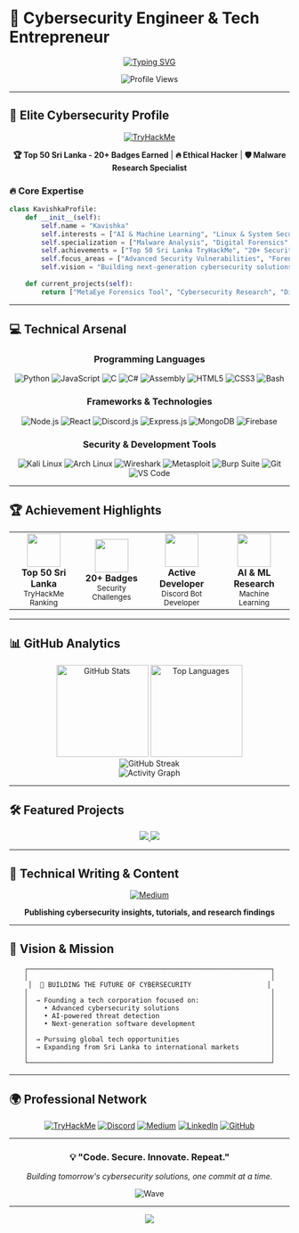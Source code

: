 # 🚀 Cybersecurity Engineer & Tech Entrepreneur

<div align="center">
  
  [![Typing SVG](https://readme-typing-svg.demolab.com?font=Fira+Code&size=28&duration=3000&pause=1000&color=00FF41&center=true&vCenter=true&width=600&lines=Web+Developer;Ethical+Hacker+%26+Malware+Researcher;Discord+Bot+Developer;Top+50+Sri+Lanka+TryHackMe;Building+Tomorrow's+Tech)](https://git.io/typing-svg)
  
  <img src="https://komarev.com/ghpvc/?username=splo1t&color=00ff41&style=flat-square&label=Profile+Views" alt="Profile Views"/>
  
</div>

---

## 🎯 **Elite Cybersecurity Profile**

<div align="center">
  
  [![TryHackMe](https://tryhackme-badges.s3.amazonaws.com/GameSploit..png)](https://tryhackme.com/p/GameSploit.)
  
  **🏆 Top 50 Sri Lanka - 20+ Badges Earned** | **🔥 Ethical Hacker** | **🛡️ Malware Research Specialist**
  
</div>

### 🔥 **Core Expertise**

```python
class KavishkaProfile:
    def __init__(self):
        self.name = "Kavishka"
        self.interests = ["AI & Machine Learning", "Linux & System Security", "Cybersecurity", "Ethical Hacking"]
        self.specialization = ["Malware Analysis", "Digital Forensics", "Exploit Development"]
        self.achievements = ["Top 50 Sri Lanka TryHackMe", "20+ Security Badges", "Head2Developer Discord Patch"]
        self.focus_areas = ["Advanced Security Vulnerabilities", "Forensic Tools", "Bot Development"]
        self.vision = "Building next-generation cybersecurity solutions"
    
    def current_projects(self):
        return ["MetaEye Forensics Tool", "Cybersecurity Research", "Discord Production Bot"]
```

---

## 💻 **Technical Arsenal**

<div align="center">

### **Programming Languages**
![Python](https://img.shields.io/badge/Python-3776AB?style=for-the-badge&logo=python&logoColor=white)
![JavaScript](https://img.shields.io/badge/JavaScript-F7DF1E?style=for-the-badge&logo=javascript&logoColor=black)
![C](https://img.shields.io/badge/C-00599C?style=for-the-badge&logo=c&logoColor=white)
![C#](https://img.shields.io/badge/C%23-239120?style=for-the-badge&logo=csharp&logoColor=white)
![Assembly](https://img.shields.io/badge/Assembly-525252?style=for-the-badge&logo=assemblyscript&logoColor=white)
![HTML5](https://img.shields.io/badge/HTML5-E34F26?style=for-the-badge&logo=html5&logoColor=white)
![CSS3](https://img.shields.io/badge/CSS3-1572B6?style=for-the-badge&logo=css3&logoColor=white)
![Bash](https://img.shields.io/badge/Bash-4EAA25?style=for-the-badge&logo=gnubash&logoColor=white)

### **Frameworks & Technologies**
![Node.js](https://img.shields.io/badge/Node.js-339933?style=for-the-badge&logo=nodedotjs&logoColor=white)
![React](https://img.shields.io/badge/React-20232A?style=for-the-badge&logo=react&logoColor=61DAFB)
![Discord.js](https://img.shields.io/badge/Discord.js-5865F2?style=for-the-badge&logo=discord&logoColor=white)
![Express.js](https://img.shields.io/badge/Express.js-000000?style=for-the-badge&logo=express&logoColor=white)
![MongoDB](https://img.shields.io/badge/MongoDB-47A248?style=for-the-badge&logo=mongodb&logoColor=white)
![Firebase](https://img.shields.io/badge/Firebase-FFCA28?style=for-the-badge&logo=firebase&logoColor=black)

### **Security & Development Tools**
![Kali Linux](https://img.shields.io/badge/Kali_Linux-557C94?style=for-the-badge&logo=kalilinux&logoColor=white)
![Arch Linux](https://img.shields.io/badge/Arch_Linux-1793D1?style=for-the-badge&logo=archlinux&logoColor=white)
![Wireshark](https://img.shields.io/badge/Wireshark-1679A7?style=for-the-badge&logo=wireshark&logoColor=white)
![Metasploit](https://img.shields.io/badge/Metasploit-2596CD?style=for-the-badge&logo=metasploit&logoColor=white)
![Burp Suite](https://img.shields.io/badge/Burp_Suite-FF6633?style=for-the-badge&logo=burpsuite&logoColor=white)
![Git](https://img.shields.io/badge/Git-F05032?style=for-the-badge&logo=git&logoColor=white)
![VS Code](https://img.shields.io/badge/VS_Code-007ACC?style=for-the-badge&logo=visualstudiocode&logoColor=white)

</div>

---

## 🏆 **Achievement Highlights**

<div align="center">
  
  <table>
    <tr>
      <td align="center">
        <img src="https://img.icons8.com/color/60/000000/security-checked.png" width="60" height="60"/>
        <br/>
        <strong>Top 50 Sri Lanka</strong>
        <br/>
        <small>TryHackMe Ranking</small>
      </td>
      <td align="center">
        <img src="https://img.icons8.com/color/60/000000/medal.png" width="60" height="60"/>
        <br/>
        <strong>20+ Badges</strong>
        <br/>
        <small>Security Challenges</small>
      </td>
      <td align="center">
        <img src="https://img.icons8.com/fluency/60/discord-active-developer-badge.png" width="60" height="60"/>
        <br/>
        <strong>Active Developer</strong>
        <br/>
        <small>Discord Bot Developer</small>
      </td>
      <td align="center">
        <img src="https://img.icons8.com/color/60/000000/artificial-intelligence.png" width="60" height="60"/>
        <br/>
        <strong>AI & ML Research</strong>
        <br/>
        <small>Machine Learning</small>
      </td>
    </tr>
  </table>
  
</div>

---

## 📊 **GitHub Analytics**

<div align="center">
  
  <img src="https://github-readme-stats.vercel.app/api?username=splo1t&show_icons=true&theme=radical&hide_border=true&bg_color=0D1117&title_color=00ff41&icon_color=00ff41&text_color=ffffff" alt="GitHub Stats" height="165"/>
  <img src="https://github-readme-stats.vercel.app/api/top-langs/?username=splo1t&layout=compact&theme=radical&hide_border=true&bg_color=0D1117&title_color=00ff41&text_color=ffffff" alt="Top Languages" height="165"/>
  
</div>

<div align="center">
  
  <img src="https://streak-stats.demolab.com?user=splo1t&theme=radical&hide_border=true&background=0D1117&stroke=00ff41&ring=00ff41&fire=00ff41&currStreakNum=ffffff&sideNums=ffffff&currStreakLabel=00ff41&sideLabels=00ff41&dates=ffffff" alt="GitHub Streak"/>
  
</div>

<div align="center">
  
  <img src="https://github-readme-activity-graph.vercel.app/graph?username=splo1t&bg_color=0D1117&color=00ff41&line=00ff41&point=ffffff&area=true&hide_border=true" alt="Activity Graph"/>
  
</div>

---

## 🛠️ **Featured Projects**

<div align="center">
  
  <a href="https://github.com/splo1t/discord-logs-bot">
    <img src="https://github-readme-stats.vercel.app/api/pin/?username=splo1t&repo=discord-logs-bot&theme=radical&hide_border=true&bg_color=0D1117&title_color=00ff41&text_color=ffffff&icon_color=00ff41"/>
  </a>
  
  <a href="https://github.com/splo1t/meta-eye">
    <img src="https://github-readme-stats.vercel.app/api/pin/?username=splo1t&repo=meta-eye&theme=radical&hide_border=true&bg_color=0D1117&title_color=00ff41&text_color=ffffff&icon_color=00ff41"/>
  </a>
  
</div>

---

## 📝 **Technical Writing & Content**

<div align="center">
  
  [![Medium](https://img.shields.io/badge/Medium-12100E?style=for-the-badge&logo=medium&logoColor=white)](https://medium.com/@rangikakavishka)
  
  **Publishing cybersecurity insights, tutorials, and research findings**
  
</div>

---

## 🎯 **Vision & Mission**

<div align="center">
  
  ```ascii
  ┌─────────────────────────────────────────────────────────────┐
  │                                                             │
  │  🚀 BUILDING THE FUTURE OF CYBERSECURITY                   │
  │                                                             │
  │  → Founding a tech corporation focused on:                  │
  │    • Advanced cybersecurity solutions                       │
  │    • AI-powered threat detection                            │
  │    • Next-generation software development                   │
  │                                                             │
  │  → Pursuing global tech opportunities                       │
  │  → Expanding from Sri Lanka to international markets        │
  │                                                             │
  └─────────────────────────────────────────────────────────────┘
  ```
  
</div>

---

## 🌍 **Professional Network**

<div align="center">
  
  [![TryHackMe](https://img.shields.io/badge/TryHackMe-212C42?style=for-the-badge&logo=tryhackme&logoColor=white)](https://tryhackme.com/p/GameSploit)
  [![Discord](https://img.shields.io/badge/Discord-5865F2?style=for-the-badge&logo=discord&logoColor=white)](https://discord.gg/ngx6wQAPk2)
  [![Medium](https://img.shields.io/badge/Medium-12100E?style=for-the-badge&logo=medium&logoColor=white)](https://medium.com/@rangikakavishka)
  [![LinkedIn](https://img.shields.io/badge/LinkedIn-0077B5?style=for-the-badge&logo=linkedin&logoColor=white)](https://www.linkedin.com/in/rangika-kavishka/)
  [![GitHub](https://img.shields.io/badge/GitHub-100000?style=for-the-badge&logo=github&logoColor=white)](https://github.com/splo1t)
  
</div>

---

<div align="center">
  
  ### 💡 **"Code. Secure. Innovate. Repeat."**
  
  *Building tomorrow's cybersecurity solutions, one commit at a time.*
  
  ![Wave](https://raw.githubusercontent.com/splo1t/splo1t/main/assets/wave.gif)
  
</div>

---

<div align="center">
  <img src="https://capsule-render.vercel.app/api?type=waving&color=gradient&customColorList=0,2,2,5,30&height=100&section=footer"/>
</div>
